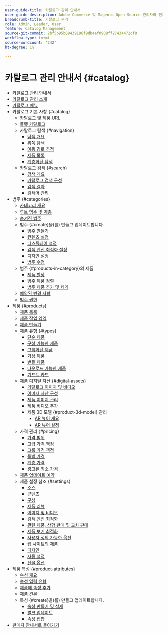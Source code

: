 ```yaml
---
user-guide-title: 카탈로그 관리 안내서
user-guide-description: Adobe Commerce 및 Magento Open Source 관리자와 전자 상거래 마케터를 위한 카탈로그 관리 기능에 대한 포괄적인 정보입니다.
breadcrumb-title: 카탈로그 관리
role: Admin, Leader, User
feature: Catalog Management
source-git-commit: 2bf5b95b89439196f9db4af0908ff27434472df8
workflow-type: tm+mt
source-wordcount: '242'
ht-degree: 1%

---
```



# 카탈로그 관리 안내서 {#catalog}

+ [카탈로그 관리 안내서](guide-overview.md)
+ [카탈로그 관리 소개](introduction.md)
+ [카탈로그 메뉴](catalog-menu.md)
+ 카탈로그 기본 사항 {#catalog}
   + [카탈로그 및 제품 URL](catalog-urls.md)
   + [플랫 카탈로그](catalog-flat.md)
   + 카탈로그 탐색 {#navigation}
      + [탐색 개요](navigation.md)
      + [위쪽 탐색](navigation-top.md)
      + [이동 경로 추적](navigation-breadcrumb-trail.md)
      + [제품 목록](navigation-product-listings.md)
      + [계층화된 탐색](navigation-layered.md)
   + 카탈로그 검색 {#search}
      + [검색 개요](search.md)
      + [카탈로그 검색 구성](search-configuration.md)
      + [검색 결과](search-results.md)
      + [검색어 관리](search-terms.md)
+ 범주 {#categories}
   + [카테고리 개요](categories.md)
   + [루트 범주 및 계층](category-root.md)
   + [숨겨진 범주](category-hidden.md)
   + 범주 {#create}을(를) 만들고 업데이트합니다.
      + [범주 만들기](category-create.md)
      + [컨텐츠 설정](categories-content-settings.md)
      + [디스플레이 설정](categories-display-settings.md)
      + [검색 엔진 최적화 설정](categories-search-engine-optimization.md)
      + [디자인 설정](categories-custom-design.md)
      + [범주 수정](category-modify.md)
   + 범주 {#products-in-category}의 제품
      + [제품 할당](categories-product-assignments.md)
      + [범주 제품 정렬](category-products-sort.md)
      + [범주 제품 추가 및 제거](category-products-add.md)
   + [예약된 변경 사항](category-scheduled-changes.md)
   + [범주 권한](category-permissions.md)
+ 제품 {#products}
   + [제품 목록](products-list.md)
   + [제품 작업 영역](product-workspace.md)
   + [제품 만들기](product-create.md)
   + 제품 유형 {#types}
      + [단순 제품](product-create-simple.md)
      + [구성 가능한 제품](product-create-configurable.md)
      + [그룹화된 제품](product-create-grouped.md)
      + [가상 제품](product-create-virtual.md)
      + [번들 제품](product-create-bundle.md)
      + [다운로드 가능한 제품](product-create-downloadable.md)
      + [기프트 카드](product-gift-card-create.md)
   + 제품 디지털 자산 {#digital-assets}
      + [카탈로그 이미지 및 비디오](catalog-images-video.md)
      + [이미지 자산 구성](product-image-config.md)
      + [제품 이미지 관리](product-image.md)
      + [제품 비디오 추가](product-video.md)
      + 제품 3D 모델 {#product-3d-model} 관리
         + [AR 뷰어 개요](ar-viewer-overview.md)
         + [AR 뷰어 설정](ar-viewer-setup.md)
   + 가격 관리 {#pricing}
      + [가격 범위](catalog-price-scope.md)
      + [고급 가격 책정](pricing-advanced.md)
      + [그룹 가격 책정](product-price-group.md)
      + [특별 가격](product-price-special.md)
      + [계층 가격](product-price-tier.md)
      + [광고된 최소 가격](product-price-minimum-advertised.md)
   + [제품 업데이트 예약](product-scheduled-changes.md)
   + 제품 설정 참조 {#settings}
      + [소스](sources.md)
      + [콘텐츠](product-content.md)
      + [구성](product-configurations.md)
      + [제품 리뷰](settings-advanced-product-reviews.md)
      + [이미지 및 비디오](product-images-and-video.md)
      + [검색 엔진 최적화](product-search-engine-optimization.md)
      + [관련 제품, 상향 판매 및 교차 판매](related-products-up-sells-cross-sells.md)
      + [제품 보기 최적화](product-view-optimization.md)
      + [사용자 정의 가능한 옵션](settings-advanced-custom-options.md)
      + [웹 사이트의 제품](settings-basic-websites.md)
      + [디자인](settings-advanced-design.md)
      + [자동 설정](product-autosettings.md)
      + [선물 옵션](product-gift-options.md)
+ 제품 특성 {#product-attributes}
   + [속성 개요](product-attributes.md)
   + [속성 입력 유형](attributes-input-types.md)
   + [제품에 속성 추가](product-attributes-add.md)
   + [제품 견본](swatches.md)
   + 특성 {#create}을(를) 만들고 업데이트합니다.
      + [속성 만들기 및 삭제](attribute-product-create.md)
      + [벌크 업데이트](bulk-product-attribute-update.md)
      + [속성 집합](attribute-sets.md)
+ [판매자 안내서로 돌아가기](https://experienceleague.adobe.com/en/docs/commerce-admin/user-guides/home)

